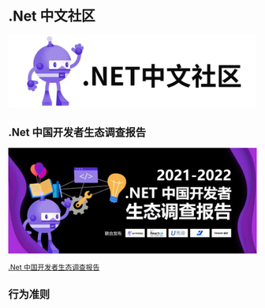 # .Net 中文社区

<img src="./images/logo.jpg">

## .Net 中国开发者生态调查报告

<img src="./images/developer_ecology_report.jpg">

[.Net 中国开发者生态调查报告](https://mltechnology-sandbox.oss-cn-beijing.aliyuncs.com/netconfchina/ncf_20220522173711)

## 行为准则

